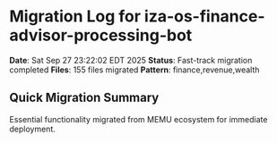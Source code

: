 # Migration Log for iza-os-finance-advisor-processing-bot

**Date**: Sat Sep 27 23:22:02 EDT 2025
**Status**: Fast-track migration completed
**Files**:      155 files migrated
**Pattern**: finance,revenue,wealth

## Quick Migration Summary
Essential functionality migrated from MEMU ecosystem for immediate deployment.
